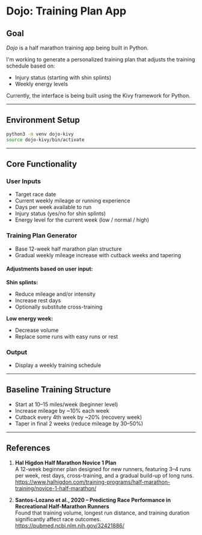 # Dojo: Training Plan App

## Goal

_Dojo_ is a half marathon training app being built in Python. 

I'm working to generate a personalized training plan that adjusts the training schedule based on:

- Injury status (starting with shin splints)
- Weekly energy levels

Currently, the interface is being built using the Kivy framework for Python.

---
## Environment Setup

```bash
python3 -m venv dojo-kivy
source dojo-kivy/bin/activate
```
---

## Core Functionality 

### User Inputs

- Target race date
- Current weekly mileage or running experience
- Days per week available to run
- Injury status (yes/no for shin splints)
- Energy level for the current week (low / normal / high)

### Training Plan Generator

- Base 12-week half marathon plan structure
- Gradual weekly mileage increase with cutback weeks and tapering

#### Adjustments based on user input:

**Shin splints:**
- Reduce mileage and/or intensity
- Increase rest days
- Optionally substitute cross-training


**Low energy week:**
- Decrease volume
- Replace some runs with easy runs or rest

### Output

- Display a weekly training schedule 

---

 ## Baseline Training Structure 
 - Start at 10–15 miles/week (beginner level)
 - Increase mileage by ~10% each week
 - Cutback every 4th week by ~20% (recovery week)
 - Taper in final 2 weeks (reduce mileage by 30–50%)

---
## References 

1. **Hal Higdon Half Marathon Novice 1 Plan**  
   A 12-week beginner plan designed for new runners, featuring 3–4 runs per week, rest days, cross-training, and a gradual build-up of long runs.  
   https://www.halhigdon.com/training-programs/half-marathon-training/novice-1-half-marathon/

2. **Santos-Lozano et al., 2020 – Predicting Race Performance in Recreational Half-Marathon Runners**  
   Found that training volume, longest run distance, and training duration significantly affect race outcomes.  
   https://pubmed.ncbi.nlm.nih.gov/32421886/
